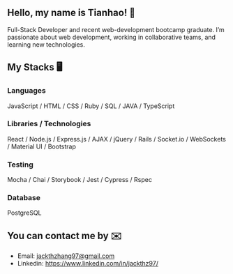 ## Hello, my name is Tianhao! 👋
Full-Stack Developer and recent web-development bootcamp graduate. I’m passionate about web development, working in collaborative teams, and learning new technologies.

## My Stacks 🖥
### Languages
JavaScript / HTML / CSS / Ruby / SQL / JAVA / TypeScript

### Libraries / Technologies
React / Node.js / Express.js / AJAX / jQuery / Rails / Socket.io / WebSockets / Material UI / Bootstrap

### Testing
Mocha / Chai / Storybook / Jest / Cypress / Rspec

### Database
PostgreSQL

## You can contact me by ✉️
- Email: jackthzhang97@gmail.com 
- Linkedin: https://www.linkedin.com/in/jackthz97/
